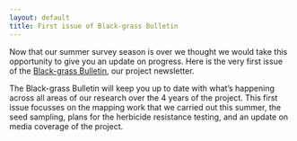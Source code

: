 ```yaml
---
layout: default
title: First issue of Black-grass Bulletin
---
```


Now that our summer survey season is over we thought we would take this opportunity to give you an update on progress. Here is the very first issue of the [Black-grass Bulletin](/assets/news-letters/BlackGrassBulletin_Issue1.pdf), our project newsletter. 

The Black-grass Bulletin will keep you up to date with what’s happening across all areas of our research over the 4 years of the project. This first issue focusses on the mapping work that we carried out this summer, the seed sampling, plans for the herbicide resistance testing, and an update on media coverage of the project.
